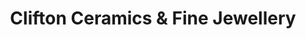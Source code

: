 ---
title: "Clifton Ceramics & Fine Jewellery"
url: /bristol/clifton-ceramics-und-fine-jewellery/
shop: Schmuck
---